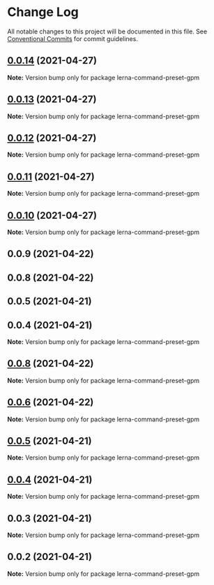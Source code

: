 # Change Log

All notable changes to this project will be documented in this file.
See [Conventional Commits](https://conventionalcommits.org) for commit guidelines.

## [0.0.14](https://github.com/imcuttle/lerna-commands/compare/lerna-command-preset-gpm@0.0.13...lerna-command-preset-gpm@0.0.14) (2021-04-27)

**Note:** Version bump only for package lerna-command-preset-gpm





## [0.0.13](https://github.com/imcuttle/lerna-commands/compare/lerna-command-preset-gpm@0.0.12...lerna-command-preset-gpm@0.0.13) (2021-04-27)

**Note:** Version bump only for package lerna-command-preset-gpm





## [0.0.12](https://github.com/imcuttle/lerna-commands/compare/lerna-command-preset-gpm@0.0.11...lerna-command-preset-gpm@0.0.12) (2021-04-27)

**Note:** Version bump only for package lerna-command-preset-gpm





## [0.0.11](https://github.com/imcuttle/lerna-commands/compare/lerna-command-preset-gpm@0.0.10...lerna-command-preset-gpm@0.0.11) (2021-04-27)

**Note:** Version bump only for package lerna-command-preset-gpm





## [0.0.10](https://github.com/imcuttle/lerna-commands/compare/lerna-command-preset-gpm@0.0.9...lerna-command-preset-gpm@0.0.10) (2021-04-27)

**Note:** Version bump only for package lerna-command-preset-gpm





## 0.0.9 (2021-04-22)



## 0.0.8 (2021-04-22)



## 0.0.5 (2021-04-21)



## 0.0.4 (2021-04-21)

**Note:** Version bump only for package lerna-command-preset-gpm





## [0.0.8](https://github.com/imcuttle/lerna-commands/compare/v0.0.6...v0.0.8) (2021-04-22)

**Note:** Version bump only for package lerna-command-preset-gpm





## [0.0.6](https://github.com/imcuttle/lerna-commands/compare/v0.0.5...v0.0.6) (2021-04-22)

**Note:** Version bump only for package lerna-command-preset-gpm





## [0.0.5](https://github.com/imcuttle/lerna-commands/compare/v0.0.4...v0.0.5) (2021-04-21)

**Note:** Version bump only for package lerna-command-preset-gpm





## [0.0.4](https://github.com/imcuttle/lerna-commands/compare/v0.0.3...v0.0.4) (2021-04-21)

**Note:** Version bump only for package lerna-command-preset-gpm





## 0.0.3 (2021-04-21)

**Note:** Version bump only for package lerna-command-preset-gpm





## 0.0.2 (2021-04-21)

**Note:** Version bump only for package lerna-command-preset-gpm
